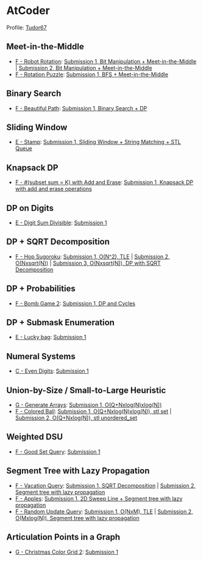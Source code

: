 # AtCoder
Profile: [Tudor67](https://atcoder.jp/users/Tudor67)

## Meet-in-the-Middle
* [F - Robot Rotation](https://atcoder.jp/contests/abc326/tasks/abc326_f): [Submission 1, Bit Manipulation + Meet-in-the-Middle](https://atcoder.jp/contests/abc326/submissions/47166779) | [Submission 2, Bit Manipulation + Meet-in-the-Middle](https://atcoder.jp/contests/abc326/submissions/47190510)
* [F - Rotation Puzzle](https://atcoder.jp/contests/abc336/tasks/abc336_f): [Submission 1, BFS + Meet-in-the-Middle](https://atcoder.jp/contests/abc336/submissions/49379646)

## Binary Search
* [F - Beautiful Path](https://atcoder.jp/contests/abc324/tasks/abc324_f): [Submission 1, Binary Search + DP](https://atcoder.jp/contests/abc324/submissions/46882922)

## Sliding Window
* [E - Stamp](https://atcoder.jp/contests/abc329/tasks/abc329_e): [Submission 1, Sliding Window + String Matching + STL Queue](https://atcoder.jp/contests/abc329/submissions/49362294)

## Knapsack DP
* [F - #(subset sum = K) with Add and Erase](https://atcoder.jp/contests/abc321/tasks/abc321_f): [Submission 1, Knapsack DP with add and erase operations](https://atcoder.jp/contests/abc321/submissions/49343069)

## DP on Digits
* [E - Digit Sum Divisible](https://atcoder.jp/contests/abc336/tasks/abc336_e): [Submission 1](https://atcoder.jp/contests/abc336/submissions/49340750)

## DP + SQRT Decomposition
* [F - Hop Sugoroku](https://atcoder.jp/contests/abc335/tasks/abc335_f): [Submission 1, O(N^2), TLE](https://atcoder.jp/contests/abc335/submissions/49341586) | [Submission 2, O(Nxsqrt(N))](https://atcoder.jp/contests/abc335/submissions/49341632) | [Submission 3, O(Nxsqrt(N)), DP with SQRT Decomposition](https://atcoder.jp/contests/abc335/submissions/49341655)

## DP + Probabilities
* [F - Bomb Game 2](https://atcoder.jp/contests/abc333/tasks/abc333_f): [Submission 1, DP and Cycles](https://atcoder.jp/contests/abc333/submissions/48664791)

## DP + Submask Enumeration
* [E - Lucky bag](https://atcoder.jp/contests/abc332/tasks/abc332_e): [Submission 1](https://atcoder.jp/contests/abc332/submissions/49362090)

## Numeral Systems
* [C - Even Digits](https://atcoder.jp/contests/abc336/tasks/abc336_c): [Submission 1](https://atcoder.jp/contests/abc336/submissions/49341352)

## Union-by-Size / Small-to-Large Heuristic
* [G - Generate Arrays](https://atcoder.jp/contests/abc324/tasks/abc324_g): [Submission 1, O(Q+Nxlog(N)xlog(N))](https://atcoder.jp/contests/abc324/submissions/46887710)
* [F - Colored Ball](https://atcoder.jp/contests/abc329/tasks/abc329_f): [Submission 1, O(Q+Nxlog(N)xlog(N)), stl set](https://atcoder.jp/contests/abc329/submissions/49342970) | [Submission 2, O(Q+Nxlog(N)), stl unordered_set](https://atcoder.jp/contests/abc329/submissions/49343006)

## Weighted DSU
* [F - Good Set Query](https://atcoder.jp/contests/abc328/tasks/abc328_f): [Submission 1](https://atcoder.jp/contests/abc328/submissions/49343038)

## Segment Tree with Lazy Propagation
* [F - Vacation Query](https://atcoder.jp/contests/abc322/tasks/abc322_f): [Submission 1, SQRT Decomposition](https://atcoder.jp/contests/abc322/submissions/49341836) | [Submission 2, Segment tree with lazy propagation](https://atcoder.jp/contests/abc322/submissions/49341882)
* [F - Apples](https://atcoder.jp/contests/abc327/tasks/abc327_f): [Submission 1, 2D Sweep Line + Segment tree with lazy propagation](https://atcoder.jp/contests/abc327/submissions/49341944)
* [F - Random Update Query](https://atcoder.jp/contests/abc332/tasks/abc332_f): [Submission 1, O(NxM), TLE](https://atcoder.jp/contests/abc332/submissions/49341748) | [Submission 2, O(Mxlog(N)), Segment tree with lazy propagation](https://atcoder.jp/contests/abc332/submissions/49341789)

## Articulation Points in a Graph
* [G - Christmas Color Grid 2](https://atcoder.jp/contests/abc334/tasks/abc334_g): [Submission 1](https://atcoder.jp/contests/abc334/submissions/49341544)
